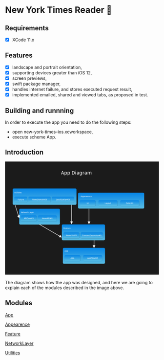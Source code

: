 # New York Times Reader 📱

## Requirements

- [x] XCode 11.x

## Features

- [x] landscape and portrait orientation,
- [x] supporting devices greater than iOS 12,
- [x] screen previews,
- [x] swift package manager,
- [x] handles internet failure, and stores executed request result,
- [x] implemented emailed, shared and viewed tabs, as proposed in test.

## Building and runnning

In order to execute the app you need to do the following steps:

- open new-york-times-ios.xcworkspace,
- execute scheme App.

## Introduction

![Image](resources/diagram.png)

The diagram shows how the app was designed, and here we are going to explain each of the modules described in the image above.

## Modules

[App](/App/README.md)

[Appearence](/Appearence/README.md)

[Feature](/Feature/README.md)

[NetworkLayer](/NetworkLayer/README.md)

[Utilities](/Utilities/README.md)
